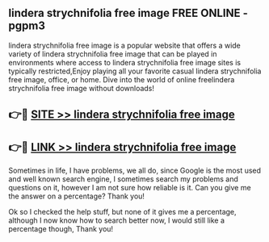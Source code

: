 ## lindera strychnifolia free image FREE ONLINE - pgpm3

lindera strychnifolia free image is a popular website that offers a wide variety of lindera strychnifolia free image that can be played in environments where access to lindera strychnifolia free image sites is typically restricted,Enjoy playing all your favorite casual lindera strychnifolia free image, office, or home. Dive into the world of online freelindera strychnifolia free image without downloads!

## 👉🔴 [SITE >> lindera strychnifolia free image](http://news.freeplayer.one?title=lindera_strychnifolia_free_image&ref=FRRE)

## 👉🔴 [LINK >> lindera strychnifolia free image](http://news.freeplayer.one?title=lindera_strychnifolia_free_image&ref=FREE)

Sometimes in life, I have problems, we all do, since Google is the most used and well known search engine, I sometimes search my problems and questions on it, however I am not sure how reliable is it. Can you give me the answer on a percentage? Thank you!

Ok so I checked the help stuff, but none of it gives me a percentage, although I now know how to search better now, I would still like a percentage though, Thank you!